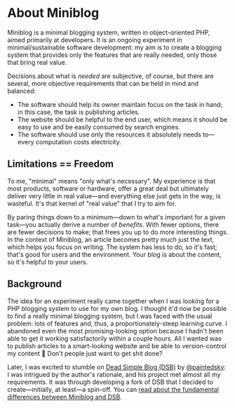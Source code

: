 # About Miniblog

Miniblog is a minimal blogging system, written in object-oriented PHP, aimed primarily at developers.  It is an ongoing experiment in minimal/sustainable software development: my aim is to create a blogging system that provides only the features that are really needed, only those that bring real value.

Decisions about what is *needed* are subjective, of course, but there are several, more objective requirements that can be held in mind and balanced:

- The software should help its owner maintain focus on the task in hand; in this case, the task is publishing articles.
- The website should be helpful to the end user, which means it should be easy to use and be easily consumed by search engines.
- The software should use only the resources it absolutely needs to&mdash;every computation costs electricity.

## Limitations == Freedom

To me, "minimal" means "only what's necessary".  My experience is that most products, software or hardware, offer a great deal but ultimately deliver very little in real value&mdash;and everything else just gets in the way, is wasteful.  It's that kernel of "real value" that I try to aim for.

By paring things down to a minimum&mdash;down to what's important for a given task&mdash;you actually derive a number of *benefits*.  With fewer options, there are fewer decisions to make; that frees you up to do more interesting things.  In the context of Miniblog, an article becomes pretty much just the text, which helps you focus on writing.  The system has less to do, so it's fast; that's good for users and the environment.  Your blog is about the content, so it's helpful to your users.

## Background

The idea for an experiment really came together when I was looking for a PHP blogging system to use for my own blog.  I thought it'd now be possible to find a really minimal blogging system, but I was faced with the usual problem: lots of features and, thus, a proportionately-steep learning curve.  I abandoned even the most promising-looking option because I hadn't been able to get it working satisfactorily within a couple hours.  All I wanted was to publish articles to a smart-looking website and be able to version-control my content :facepalm:  Don't people just want to get shit done?

Later, I was excited to stumble on [Dead Simple Blog (DSB)](https://github.com/paintedsky/dead-simple-blog) by [@paintedsky](https://github.com/paintedsky): I was intrigued by the author's rationale, and his project met almost all my requirements.  It was through developing a fork of DSB that I decided to create&mdash;initially, at least&mdash;a spin-off.  You can [read about the fundamental differences between Miniblog and DSB](miniblog-vs-dsb.md).

